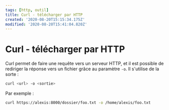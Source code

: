 ```yaml
---
tags: [http, outil]
title: Curl - télécharger par HTTP
created: '2020-08-20T15:15:34.175Z'
modified: '2020-08-20T15:41:04.820Z'
---
```


# Curl - télécharger par HTTP

Curl permet de faire une requête vers un serveur HTTP, et il est possible de rediriger la réponse vers un fichier grâce au paramètre `-o`. Il s'utilise de la sorte :

```sh
curl <url> -o <sortie>
``` 

Par exemple :

```sh
curl https://alexis:8000/dossier/foo.txt -o /home/alexis/foo.txt
```
